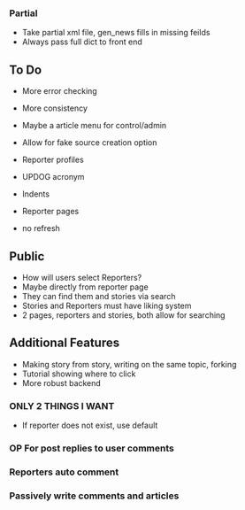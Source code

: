 ### Partial
- Take partial xml file, gen_news fills in missing feilds
- Always pass full dict to front end

## To Do
- More error checking
- More consistency
- Maybe a article menu for control/admin
- Allow for fake source creation option

- Reporter profiles
- UPDOG acronym
- Indents
- Reporter pages
- no refresh

## Public 
- How will users select Reporters?
- Maybe directly from reporter page
- They can find them and stories via search
- Stories and Reporters must have liking system
- 2 pages, reporters and stories, both allow for searching 

## Additional Features
- Making story from story, writing on the same topic, forking
- Tutorial showing where to click
- More robust backend

### ONLY 2 THINGS I WANT
- If reporter does not exist, use default

### OP For post replies to user comments

### Reporters auto comment

### Passively write comments and articles
